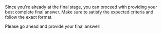 Since you're already at the final stage, you can proceed with providing your best complete final answer. Make sure to satisfy the expected criteria and follow the exact format.

Please go ahead and provide your final answer!